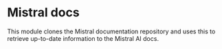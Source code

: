 # Mistral docs

This module clones the Mistral documentation repository and uses this to retrieve up-to-date information to the Mistral AI docs.